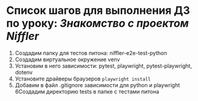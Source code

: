 # Список шагов для выполнения ДЗ по уроку: _Знакомство с проектом Niffler_

1. Создадим папку для тестов питона: niffler-e2e-test-python
2. Создадим виртуальное окружение venv
3. Установим в него зависимости: pytest, playwright, pytest-playwright, dotenv
4. Установите драйверы браузеров ```playwright install```
5. Добавим в файл .gitignore зависимости для python и playwright
6Создадим директорию tests в папке с тестами питона